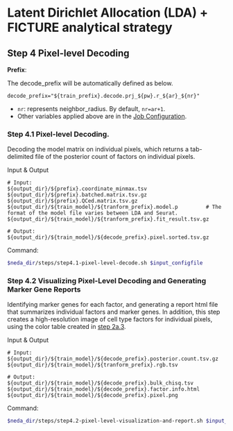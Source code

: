 # Latent Dirichlet Allocation (LDA) + FICTURE analytical strategy

## Step 4 Pixel-level Decoding

**Prefix**:

The decode_prefix will be automatically defined as below.
```
decode_prefix="${train_prefix}.decode.prj_${pw}.r_${ar}_${nr}"
```

* `nr`: represents neighbor_radius. By default, `nr=ar+1`.
* Other variables applied above are in the [Job Configuration](../../prep_input/job_config.md).

### Step 4.1 Pixel-level Decoding. 
Decoding the model matrix on individual pixels, which returns a tab-delimited file of the posterior count of factors on individual pixels.

Input & Output
```
# Input:
${output_dir}/${prefix}.coordinate_minmax.tsv
${output_dir}/${prefix}.batched.matrix.tsv.gz
${output_dir}/${prefix}.QCed.matrix.tsv.gz
${output_dir}/${train_model}/${tranform_prefix}.model.p         # The format of the model file varies between LDA and Seurat.
${output_dir}/${train_model}/${tranform_prefix}.fit_result.tsv.gz

# Output: 
${output_dir}/${train_model}/${decode_prefix}.pixel.sorted.tsv.gz
```

Command:
```bash
$neda_dir/steps/step4.1-pixel-level-decode.sh $input_configfile
```

### Step 4.2 Visualizing Pixel-Level Decoding and Generating Marker Gene Reports
Identifying marker genes for each factor, and generating a report html file that summarizes individual factors and marker genes. In addition, this step creates a high-resolution image of cell type factors for individual pixels, using the color table created in [step 2a.3](step2a-LDA.md/#step-2a3-summarize-lda-factorization).

Input & Output
```
# Input:
${output_dir}/${train_model}/${decode_prefix}.posterior.count.tsv.gz
${output_dir}/${train_model}/${tranform_prefix}.rgb.tsv

# Output: 
${output_dir}/${train_model}/${decode_prefix}.bulk_chisq.tsv
${output_dir}/${train_model}/${decode_prefix}.factor.info.html
${output_dir}/${train_model}/${decode_prefix}.pixel.png
```

Command:
```bash
$neda_dir/steps/step4.2-pixel-level-visualization-and-report.sh $input_configfile
```